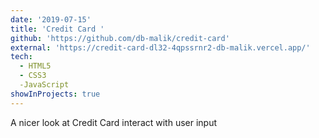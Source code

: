 ```yaml
---
date: '2019-07-15'
title: 'Credit Card '
github: 'https://github.com/db-malik/credit-card'
external: 'https://credit-card-dl32-4qpssrnr2-db-malik.vercel.app/'
tech:
  - HTML5
  - CSS3
  -JavaScript
showInProjects: true
---
```


A nicer look at Credit Card interact with user input
